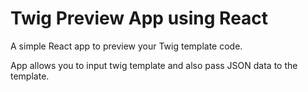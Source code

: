 # Twig Preview App using React

A simple React app to preview your Twig template code. 

App allows you to input twig template and also pass JSON data to the template.
